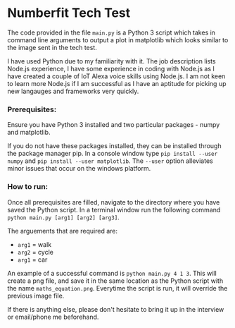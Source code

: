 # Numberfit Tech Test

The code provided in the file ```main.py``` is a Python 3 script which takes in command line arguments to output a plot in matplotlib which looks similar to the image sent in the tech test.

I have used Python due to my familiarity with it. The job description lists Node.js experience, I have some experience in coding with Node.js as I have created a couple of IoT Alexa voice skills using Node.js. I am not keen to learn more Node.js if I am successful as I have an aptitude for picking up new langauges and frameworks very quickly.

### Prerequisites:
Ensure you have Python 3 installed and two particular packages - numpy and matplotlib.

If you do not have these packages installed, they can be installed through the package manager pip. In a console window type ```pip install --user numpy``` and ```pip install --user matplotlib```. The ```--user``` option alleviates minor issues that occur on the windows platform.

### How to run:
Once all prerequisites are filled, navigate to the directory where you have saved the Python script. In a terminal window run the following command ```python main.py [arg1] [arg2] [arg3]```.

The arguements that are required are:
- ```arg1``` = walk
-  ```arg2``` = cycle
- ```arg1``` = car

An example of a successful command is ```python main.py 4 1 3```. This will create a png file, and save it in the same location as the Python script with the name ```maths_equation.png```. Everytime the script is run, it will override the previous image file.

If there is anything else, please don't hesitate to bring it up in the interview or email/phone me beforehand.

